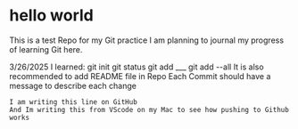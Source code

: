 # hello world

This is a test Repo for my Git practice
I am planning to journal my progress of learning Git here. 

3/26/2025
    I learned:
        git init
        git status
        git add ___
        git add --all 
    It is also recommended to add README file in Repo
    Each Commit should have a message to describe each change

    I am writing this line on GitHub
    And Im writing this from VScode on my Mac to see how pushing to Github works
